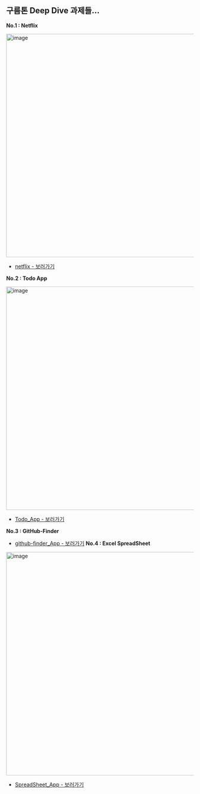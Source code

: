 ## 구름톤 Deep Dive 과제들...

**No.1 : Netflix**

<img width="600" alt="image" src="https://github.com/user-attachments/assets/2596dbd3-71ef-4c33-873e-4405d6eaa136">

- [netflix - 보러가기](https://yeongjae0114.github.io/goorm/html:css%20/netflix/)

**No.2 : Todo App**

<img width="600" alt="image" src="https://github.com/user-attachments/assets/1b79fb4a-f9de-47fe-8c09-e797c017fc60">


- [Todo_App - 보러가기](https://yeongjae0114.github.io/goorm/js-projects/Todo_App)

**No.3 : GitHub-Finder** 

- [github-finder_App - 보러가기](https://yeongjae0114.github.io/goorm/js-projects/github-finder_App)
**No.4 : Excel SpreadSheet** 

<img width="600" alt="image" src="https://github.com/user-attachments/assets/359f9e67-25ee-493a-be37-938ce5457d12">

- [SpreadSheet_App - 보러가기](https://yeongjae0114.github.io/goorm/js-projects/SpreadSheet_App)
